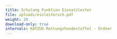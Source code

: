 ```yaml
---
title: Schulung Funktion Einsatzleiter
file: uploads/einleitersch.pdf
weight: 20
download-only: true
internals: KATZUG Rettungshundestaffel - Ordner
---
```

